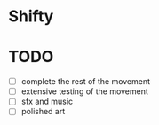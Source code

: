 # Shifty

# TODO
- [ ] complete the rest of the movement
- [ ] extensive testing of the movement
- [ ] sfx and music
- [ ] polished art
